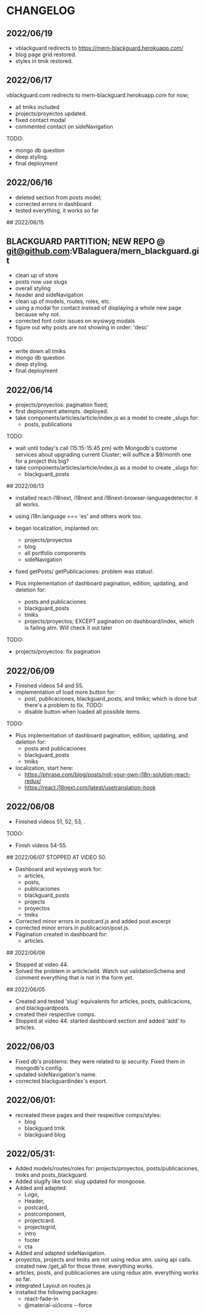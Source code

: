 # CHANGELOG

## 2022/06/19

- vblackguard redirects to https://mern-blackguard.herokuapp.com/
- blog page grid restored.
- styles in tmik restored.

## 2022/06/17

vblackguard.com redirects to mern-blackguard.herokuapp.com for now;

- all tmiks included
- projects/proyectos updated.
- fixed contact modal
- commented contact on sideNavigation

TODO:

- mongo db question
- deep styling.
- final deployment

## 2022/06/16

- deleted section from posts model;
- corrected errors in dashboard
- tested everything, it works so far

## 2022/06/15

## BLACKGUARD PARTITION; NEW REPO @ git@github.com:VBalaguera/mern_blackguard.git

- clean up of store
- posts now use slugs
- overall styling
- header and sideNavigation
- clean up of models, routes, roles, etc.
- using a modal for contact instead of displaying a whole new page because why not.
- corrected font color issues on wysiwyg modals
- figure out why posts are not showing in order: 'desc'

TODO:

- write down all tmiks
- mongo db question
- deep styling.
- final deployment

## 2022/06/14

- projects/proyectos: pagination fixed;
- first deployment attempts. deployed.
- take components/articles/article/index.js as a model to create \_slugs for:
  - posts, publications

TODO:

- wait until today's call (15:15-15:45 pm) with Mongodb's custome services about upgrading current Cluster; will suffice a $9/month one for a project this big?
- take components/articles/article/index.js as a model to create \_slugs for:
  - blackguard_posts

## 2022/06/13

- installed react-i18next, i18next and i18next-browser-languagedetector. it all works.
- using i18n.language === 'es' and others work too.
- began localization, implanted on:

  - projects/proyectos
  - blog
  - all portfolio components
  - sideNavigation

- fixed getPosts/ getPublicaciones: problem was status!.

- Plus implementation of dashboard pagination, edition, updating, and deletion for:
  - posts and publicaciones
  - blackguard_posts
  - tmiks
  - projects/proyectos; EXCEPT pagination on dashboard/index, which is failing atm. Will check it out later

TODO:

- projects/proyectos: fix pagination

## 2022/06/09

- Finished videos 54 and 55.
- implementation of load more button for:
  - post, publicaciones, blackguard_posts, and tmiks; which is done but there's a problem to fix. TODO:
  - disable button when loaded all possible items.

TODO:

- Plus implementation of dashboard pagination, edition, updating, and deletion for:
  - posts and publicaciones
  - blackguard_posts
  - tmiks
- localization, start here:
  - https://phrase.com/blog/posts/roll-your-own-i18n-solution-react-redux/
  - https://react.i18next.com/latest/usetranslation-hook

## 2022/06/08

- Finished videos 51, 52, 53, .

TODO:

- Finish videos 54-55.

## 2022/06/07
STOPPED AT VIDEO 50.

- Dashboard and wysiwyg work for:
  - articles,
  - posts,
  - publicaciones
  - blackguard_posts
  - projects
  - proyectos
  - tmiks
- Corrected minor errors in postcard.js and added post.excerpt
- corrected minor errors in publicacion/post.js.
- Pagination created in dashboard for:
  - articles.

## 2022/06/06

- Stopped at video 44.
- Solved the problem in article/add. Watch out validationSchema and comment everything that is not in the form yet.

## 2022/06/05

- Created and tested 'slug' equivalents for articles, posts, publicacions, and blackguardposts.
- created their respective comps.
- Stopped at video 44: started dashboard section and added 'add' to articles.

## 2022/06/03

- Fixed db's problems: they were related to ip security. Fixed them in mongodb's config.
- updated sideNavigation's name.
- corrected blackguardindex's export.

## 2022/06/01:

- recreated these pages and their respective comps/styles:
  - blog
  - blackguard tmik
  - blackguard blog

## 2022/05/31:

- Added models/routes/roles for: projects/proyectos, posts/publicaciones, tmiks and posts_blackguard.
- Added slugify like tool: slug updated for mongoose.
- Added and adapted:
  - Logo,
  - Header,
  - postcard,
  - postcomponent,
  - projectcard.
  - projectsgrid,
  - intro
  - footer
  - cta
- Added and adapted sideNavigation.
- proyectos, projects and tmiks are not using redux atm. using api calls. created new /get_all for those three. everything works.
- articles, posts, and publicaciones are using redux atm. everything works so far.
- integrated Layout on routes.js
- installed the following packages:
  - react-fade-in
  - @material-ui/icons --force
